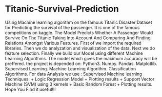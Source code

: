 # Titanic-Survival-Prediction
Using Machine learning algorithm on the famous Titanic Disaster Dataset for Predicting the survival of the passenger.
It is one of the famous competitions on kaggle.
The Model Predicts Whether A Passenger Would Survive On The Titanic Taking Into Account And Comparing And Finding Relations Amongst Various Features.
First of we import the required libraries.
Then we do analyzation and visualization of the data.
Next we do feature selection.
Finally we build our Model using different Machine Learning Algorithms.
The model which gives the maximum accuracy will be preffered. 
the project is depended on:
Python3.
Numpy.
Pandas.
Matplotlib.
Supervised Learning.
Machine Learning Algorithm.
Classification Algorithms.
For data Analysis we use : Supervised Machine learning Techniques: + Logic Regression Model + Plotting results + Support Vector Machine (SVM) using 3 kernels + Basic Random Forest + Plotting results.
Hope You Find it useful!!!
